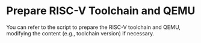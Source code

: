# Prepare RISC-V Toolchain and QEMU #

You can refer to the script to prepare the RISC-V toolchain and QEMU, modifying the content (e.g., toolchain version) if necessary.
